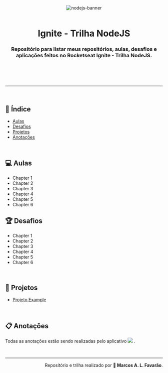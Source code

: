 <header>
  <div align='center'>
    <img src='https://ik.imagekit.io/wijkynyxd3a7/ignite-nodejs_AbgwoFSHM0.png?updatedAt=1636686763974' alt="nodejs-banner">
  </div>

  <br>

  <h1 align='center'> Ignite - Trilha NodeJS</h1>

  <h3 align='center'> Repositório para listar meus repositórios, aulas, desafios e aplicações feitos no <strong>Rocketseat Ignite - Trilha NodeJS</strong>. </h3>
</header>

<br>

---

<br>

<main>

<section>
<h2>📑 Índice</h2>

- [Aulas](#-aulas)
- [Desafios](#-desafios)
- [Projetos](#-projetos)
- [Anotações](#-anotações)
</section>

<br>

<section>
<h2>💻 Aulas</h2>

- Chapter 1
- Chapter 2
- Chapter 3
- Chapter 4
- Chapter 5
- Chapter 6
</section>

<section>
<h2>🏆 Desafios</h2>

- Chapter 1
- Chapter 2
- Chapter 3
- Chapter 4
- Chapter 5
- Chapter 6
</section>

<br>

<section>
<h2>📁 Projetos</h2>

- [ Projeto Example ](https://github.com/)
</section>

<br>

<section>
<h2>📋 Anotações</h2>

<p>Todas as anotações estão sendo realizadas pelo aplicativo <span> <a href="https://www.notion.so/"><img src='https://ik.imagekit.io/wijkynyxd3a7/notion-32_rc-R8XBO6.png?updatedAt=1638305609914'></a> </span>.</p>
</section>

</main>

<br>

---

<footer>
  <div align='right'>
    <span>Repositório e trilha realizado por <strong>🚀 Marcos A. L. Favarão</strong></span>.
  </div>
</footer>

